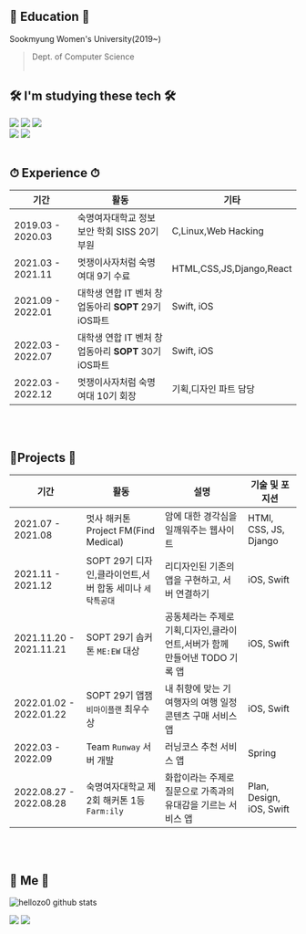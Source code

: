 
## 🏫 Education 🏫

Sookmyung Women's University(2019~)
> Dept. of Computer Science
<br><br>

##  🛠 I'm studying these tech 🛠
  <img src="https://img.shields.io/badge/Java-007396?style=flat-square&logo=Java&logoColor=white"/></a>
  <img src="https://img.shields.io/badge/Spring-6DB33F?style=flat-square&logo=Spring&logoColor=white"/></a>
  <img src="https://img.shields.io/badge/SpringBoot-6DB33F?style=flat-square&logo=SpringBoot&logoColor=white"/></a>
  <br>
  <img src="https://img.shields.io/badge/MySQL-4479A1?style=flat-square&logo=MySQL&logoColor=white"/></a>
  <img src="https://img.shields.io/badge/Swift-FA7343?style=flat-square&logo=Swift&logoColor=white"/></a>
<br><br>

## ⏱ Experience ⏱
  |기간|활동|기타|
  |---|----|---|
  |2019.03 - 2020.03|숙명여자대학교 정보보안 학회 SISS 20기 부원|C,Linux,Web Hacking|
  |2021.03 - 2021.11|멋쟁이사자처럼 숙명여대 9기 수료|HTML,CSS,JS,Django,React|
  |2021.09 - 2022.01|대학생 연합 IT 벤처 창업동아리 **SOPT** 29기 iOS파트|Swift, iOS|
  |2022.03 - 2022.07|대학생 연합 IT 벤처 창업동아리 **SOPT** 30기 iOS파트|Swift, iOS|
  |2022.03 - 2022.12|멋쟁이사자처럼 숙명여대 10기 회장|기획,디자인 파트 담당|


<br><br>

## 📱Projects 📱
|기간|활동|설명|기술 및 포지션|
|---|----|---|---|
|2021.07 - 2021.08|멋사 해커톤 Project FM(Find Medical)|암에 대한 경각심을 일깨워주는 웹사이트 |HTMl, CSS, JS, Django|
|2021.11 - 2021.12|SOPT 29기 디자인,클라이언트,서버 합동 세미나 `세탁특공대`|리디자인된 기존의 앱을 구현하고, 서버 연결하기|iOS, Swift|
|2021.11.20  - 2021.11.21|SOPT 29기 솝커톤 `ME:EW` 대상|공동체라는 주제로 기획,디자인,클라이언트,서버가 함께 만들어낸 TODO 기록 앱|iOS, Swift|
|2022.01.02  - 2022.01.22|SOPT 29기 앱잼 `비마이플랜` 최우수상|내 취향에 맞는 기여행자의 여행 일정 콘텐츠 구매 서비스 앱|iOS, Swift|
|2022.03 - 2022.09|Team `Runway` 서버 개발|러닝코스 추천 서비스 앱|Spring|
|2022.08.27 - 2022.08.28|숙명여자대학교 제 2회 해커톤 1등 `Farm:ily`|화합이라는 주제로 질문으로 가족과의 유대감을 기르는 서비스 앱|Plan, Design, iOS, Swift|

<br><br>
 
## 🍒 Me 🍒 

 ![hellozo0 github stats](https://github-readme-stats.vercel.app/api?username=hellozo0&show_icons=true)


 <a href="https://hellozo0.tistory.com/"><img src="https://img.shields.io/badge/Tech%20Blog-11B48A?style=flat-square&logo=Vimeo&logoColor=white&link=https://hellozo0.tistory.com/"/></a>
  <a href="mailto:ahju0011@gmail.com"><img src="https://img.shields.io/badge/Gmail-d14836?style=flat-square&logo=ahju0011@gmail.com&logoColor=white&link=ahju0011@gmail.com"/></a>
